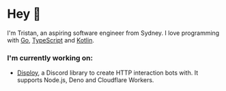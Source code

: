 # Hey 👋

I'm Tristan, an aspiring software engineer from Sydney. I love programming with [Go](https://github.com/TeamEvie/eviecoin), [TypeScript](https://github.com/Disploy/deploy) and [Kotlin](https://github.com/EvieClient/Client).

### I'm currently working on:

* [Disploy](https://github.com/Disploy/disploy), a Discord library to create HTTP interaction bots with. It supports Node.js, Deno and Cloudflare Workers.
